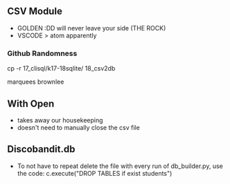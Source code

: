 ## CSV Module
- GOLDEN :DD will never leave your side (THE ROCK)
- VSCODE > atom apparently

### Github Randomness
cp -r 17_clisql/k17-18sqlite/ 18_csv2db

marquees brownlee

## With Open 
- takes away our housekeeping 
- doesn't need to manually close the csv file

## Discobandit.db
- To not have to repeat delete the file with every run of db_builder.py, use the code: c.execute("DROP TABLES if exist students")